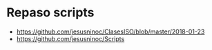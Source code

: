 # Repaso scripts

* https://github.com/jesusninoc/ClasesISO/blob/master/2018-01-23
* https://github.com/jesusninoc/Scripts
